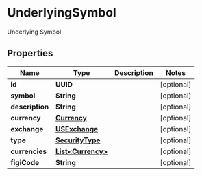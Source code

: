 

# UnderlyingSymbol

Underlying Symbol

## Properties

| Name | Type | Description | Notes |
|------------ | ------------- | ------------- | -------------|
|**id** | **UUID** |  |  [optional] |
|**symbol** | **String** |  |  [optional] |
|**description** | **String** |  |  [optional] |
|**currency** | [**Currency**](Currency.md) |  |  [optional] |
|**exchange** | [**USExchange**](USExchange.md) |  |  [optional] |
|**type** | [**SecurityType**](SecurityType.md) |  |  [optional] |
|**currencies** | [**List&lt;Currency&gt;**](Currency.md) |  |  [optional] |
|**figiCode** | **String** |  |  [optional] |



